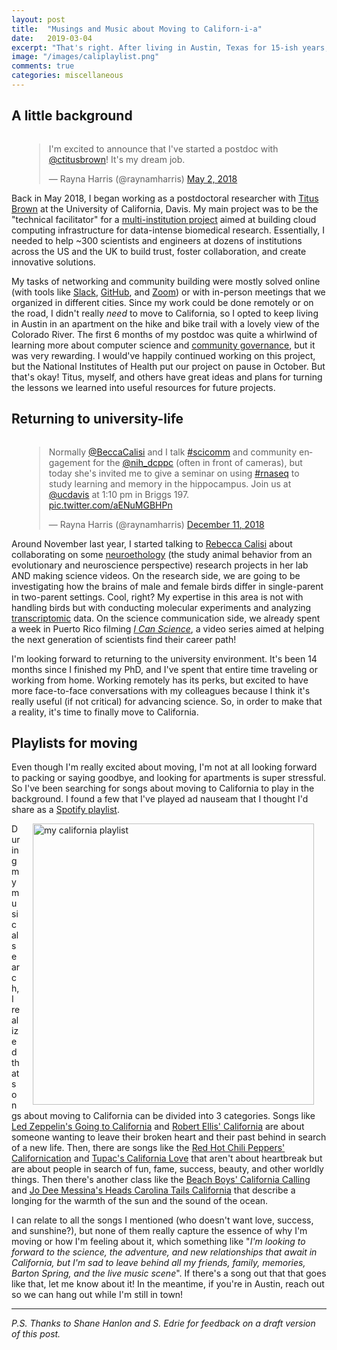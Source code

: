 ```yaml
---
layout: post
title:  "Musings and Music about Moving to Californ-i-a"
date:   2019-03-04
excerpt: "That's right. After living in Austin, Texas for 15-ish years, I'm moving to Davis, California to continue my postdoctoral research. Here are some musings some musings about my move and a playlist."
image: "/images/caliplaylist.png"
comments: true
categories: miscellaneous
---
```


## A little background

<div style='float:right;margin:0px 20px'>
<blockquote class="twitter-tweet" data-lang="en"><p lang="en" dir="ltr">I&#39;m excited to announce that I&#39;ve started a postdoc with <a href="https://twitter.com/ctitusbrown?ref_src=twsrc%5Etfw">@ctitusbrown</a>! It&#39;s my dream job.</p>&mdash; Rayna Harris (@raynamharris) <a href="https://twitter.com/raynamharris/status/991726993933721600?ref_src=twsrc%5Etfw">May 2, 2018</a></blockquote>
<script async src="https://platform.twitter.com/widgets.js" charset="utf-8"></script>
</div>

Back in May 2018, I began working as a postdoctoral researcher with [Titus Brown](http://ivory.idyll.org/blog/) at the University of California, Davis. My main project was to be the "technical facilitator" for a [multi-institution project](https://twitter.com/nih_dcppc) aimed at building cloud computing infrastructure for data-intense biomedical research. Essentially, I needed to help ~300 scientists and engineers at dozens of institutions across the US and the UK to build trust, foster collaboration, and create innovative solutions. 

My tasks of networking and community building were mostly solved online (with tools like [Slack](https://slack.com/), [GitHub](https://github.com/), and [Zoom](https://zoom.us/)) or with in-person meetings that we organized in different cities. Since my work could be done remotely or on the road, I didn't really _need_ to move to California, so I opted to keep living in Austin in an apartment on the hike and bike trail with a lovely view of the Colorado River. The first 6 months of my postdoc was quite a whirlwind of learning more about computer science and [community governance](https://en.wikipedia.org/wiki/Community_governance), but it was very rewarding. I would've happily continued working on this project, but the National Institutes of Health put our project on pause in October. But that's okay! Titus, myself, and others have great ideas and plans for turning the lessons we learned into useful resources for future projects. 

## Returning to university-life

<div style='float:right;margin:0px 20px'>
<blockquote class="twitter-tweet" data-lang="en"><p lang="en" dir="ltr">Normally <a href="https://twitter.com/BeccaCalisi?ref_src=twsrc%5Etfw">@BeccaCalisi</a> and I talk <a href="https://twitter.com/hashtag/scicomm?src=hash&amp;ref_src=twsrc%5Etfw">#scicomm</a> and community engagement for the <a href="https://twitter.com/nih_dcppc?ref_src=twsrc%5Etfw">@nih_dcppc</a> (often in front of cameras), but today she&#39;s invited me to give a seminar on using <a href="https://twitter.com/hashtag/rnaseq?src=hash&amp;ref_src=twsrc%5Etfw">#rnaseq</a> to study learning and memory in the hippocampus. Join us at <a href="https://twitter.com/ucdavis?ref_src=twsrc%5Etfw">@ucdavis</a> at 1:10 pm in Briggs 197. <a href="https://t.co/aENuMGBHPn">pic.twitter.com/aENuMGBHPn</a></p>&mdash; Rayna Harris (@raynamharris) <a href="https://twitter.com/raynamharris/status/1072596280709443584?ref_src=twsrc%5Etfw">December 11, 2018</a></blockquote>
<script async src="https://platform.twitter.com/widgets.js" charset="utf-8"></script>
</div>

Around November last year, I started talking to [Rebecca Calisi](http://rebeccacalisi.weebly.com/) about collaborating on some [neuroethology](https://en.wikipedia.org/wiki/Neuroethology) (the study animal behavior from an evolutionary and neuroscience perspective) research projects in her lab AND making science videos. On the research side, we are going to be investigating how the brains of male and female birds differ in single-parent in two-parent settings. Cool, right? My expertise in this area is not with handling birds but with conducting molecular experiments and analyzing [transcriptomic](https://en.wikipedia.org/wiki/Transcriptome) data. On the science communication side, we already spent a week in Puerto Rico filming [_I Can Science_](https://twitter.com/i_can_science), a video series aimed at helping the next generation of scientists find their career path! 

I'm looking forward to returning to the university environment. It's been 14 months since I finished my PhD, and I've spent that entire time traveling or working from home. Working remotely has its perks, but excited to have more face-to-face conversations with my colleagues because I think it's really useful (if not critical) for advancing science. So, in order to make that a reality, it's time to finally move to California. 

## Playlists for moving

Even though I'm really excited about moving, I'm not at all looking forward to packing or saying goodbye, and looking for apartments is super stressful. So I've been searching for songs about moving to California to play in the background. I found a few that I've played ad nauseam that I thought I'd share as a [Spotify playlist](https://open.spotify.com/playlist/78f15vFIJW2nmyUtSuSJqm). 

 <img class="u-photo" src="/images/caliplaylist.png" alt="my california playlist" align="right" img style="margin: 0px 20px" height="450" width="450">
  <a class="p-name u-url" href="http://www.raynamharris.com/"></a>

During my musical search, I realized that songs about moving to California can be divided into 3 categories. Songs like [Led Zeppelin's Going to California](https://www.youtube.com/watch?v=-cfc3rCQOuU) and [Robert Ellis' California](https://www.youtube.com/watch?v=m0apqw4zgVM) are about someone wanting to leave their broken heart and their past behind in search of a new life. Then, there are songs like the [Red Hot Chili Peppers' Californication](https://www.youtube.com/watch?v=YlUKcNNmywk) and [Tupac's California Love](https://www.youtube.com/watch?v=YlUKcNNmywk) that aren't about heartbreak but are about people in search of fun, fame, success, beauty, and other worldly things. Then there's another class like the [Beach Boys' California Calling](https://www.youtube.com/watch?v=xj0ByeL0wyQ) and [Jo Dee Messina's Heads Carolina Tails California](https://www.youtube.com/watch?v=sYPvoOWUNhc) that describe a longing for the warmth of the sun and the sound of the ocean. 

I can relate to all the songs I mentioned (who doesn't want love, success, and sunshine?), but none of them really capture the essence of why I'm moving or how I'm feeling about it, which something like "_I'm looking to forward to the science, the adventure, and new relationships that await in California, but I'm sad to leave behind all my friends, family, memories, Barton Spring, and the live music scene_". If there's a song out that that goes like that, let me know about it! In the meantime, if you're in Austin, reach out so we can hang out while I'm still in town! 

---

_P.S. Thanks to Shane Hanlon and S. Edrie for feedback on a draft version of this post._